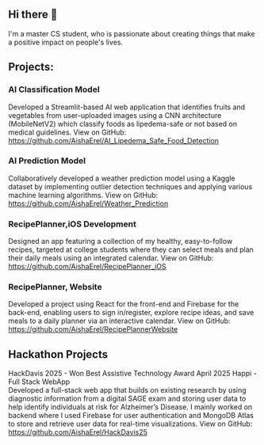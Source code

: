 ## Hi there 👋

I'm a master CS student, who is passionate about creating things that make a positive impact on people's lives.

## Projects:

### AI Classification Model	
Developed a Streamlit-based AI web application that identifies fruits and vegetables from user-uploaded images using a CNN architecture (MobileNetV2) which classify foods as lipedema-safe or not based on medical guidelines. 
View on GitHub: https://github.com/AishaErel/AI_Lipedema_Safe_Food_Detection

### AI Prediction Model                  
Collaboratively developed a weather prediction model using a Kaggle dataset by implementing outlier detection techniques and applying various machine learning algorithms.
View on GitHub: https://github.com/AishaErel/Weather_Prediction

 ### RecipePlanner,iOS Development
Designed an app featuring a collection of my healthy, easy-to-follow recipes, targeted at college students where they can select meals and plan their daily meals using an integrated calendar.
View on GitHub: https://github.com/AishaErel/RecipePlanner_iOS

### RecipePlanner, Website 
Developed a project using React for the front-end and Firebase for the back-end, enabling users to sign in/register, explore recipe ideas, and save meals to a daily planner via an interactive calendar. 
View on GitHub: https://github.com/AishaErel/RecipePlannerWebsite

## Hackathon Projects
HackDavis 2025 - Won Best Assistive Technology Award	 April 2025
Happi - Full Stack WebApp	
Developed a full-stack web app that builds on existing research by using diagnostic information from a digital SAGE exam and storing user data to help identify individuals at risk for Alzheimer’s Disease. 
I mainly worked on backend where I used Firebase for user authentication and MongoDB Atlas to store and retrieve user data for real-time visualizations. 
View on GitHub: https://github.com/AishaErel/HackDavis25

